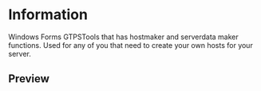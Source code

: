 # Information
Windows Forms GTPSTools that has hostmaker and serverdata maker functions.
Used for any of you that need to create your own hosts for your server.
## Preview
